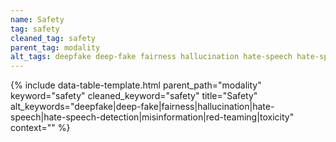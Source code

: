 ```yaml
---
name: Safety
tag: safety
cleaned_tag: safety
parent_tag: modality
alt_tags: deepfake deep-fake fairness hallucination hate-speech hate-speech-detection misinformation red-teaming toxicity
---
```


{% include data-table-template.html 
  parent_path="modality" 
  keyword="safety" 
  cleaned_keyword="safety" 
  title="Safety"
  alt_keywords="deepfake|deep-fake|fairness|hallucination|hate-speech|hate-speech-detection|misinformation|red-teaming|toxicity"
  context=""
%}

